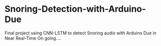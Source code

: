 # Snoring-Detection-with-Arduino-Due
Final project using CNN-LSTM to detect Snoring audio with Arduino Due in Near Real-Time
On going.... 
